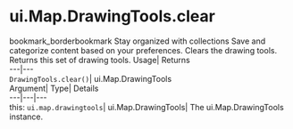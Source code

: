  
#  ui.Map.DrawingTools.clear 
bookmark_borderbookmark Stay organized with collections  Save and categorize content based on your preferences. 
Clears the drawing tools. 
Returns this set of drawing tools.
Usage| Returns  
---|---  
`DrawingTools.clear()`| ui.Map.DrawingTools  
Argument| Type| Details  
---|---|---  
this: `ui.map.drawingtools`| ui.Map.DrawingTools| The ui.Map.DrawingTools instance.  
